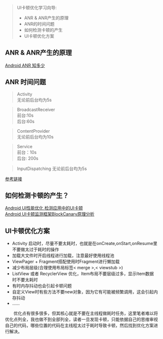 > UI卡顿优化学习向导:  
> 
> - ANR & ANR产生的原理
> - ANR的时间问题
> - 如何检测卡顿的产生
> - UI卡顿优化方案

## ANR & ANR产生的原理

[Android ANR 知多少](https://www.cnblogs.com/wangjie1990/p/11327055.html)

## ANR 时间问题

> Activity  
> 无论前后台均为5s

> BroadcastReceiver  
> 前台:10s  
> 后台:60s

> ContentProvider  
> 无论前后台均为10s  

> Service  
> 前台：10s  
> 后台: 200s

> InputDispatching
> 无论前后台均为5s

[参考链接](https://blog.csdn.net/houxian1103/article/details/90232704)

## 如何检测卡顿的产生？  

[Android UI性能优化 检测应用中的UI卡顿](https://blog.csdn.net/lmj623565791/article/details/58626355)  
[Android UI卡顿监测框架BlockCanary原理分析](https://www.jianshu.com/p/e58992439793)  

## UI卡顿优化方案

- Activity 启动时，尽量不要太耗时，也就是在onCreate,onStart,onResume里不要做太过于耗时的操作
- 加载大文件时开启线程进行加载，注意最好使用线程池
- ViewPager + Fragment搭配使用时Fragment进行懒加载
- 减少布局层级(合理使用布局标签< merge >,< viewstub >)
- ListView 或者 RecyclerView 优化，Item布局不要层级过多，显示Item数据时不要太耗时
- 有时内存抖动也会引起卡顿问题
- 自定义View时有些方法不要new对象，因为它有可能被频繁调用，这会引起内存抖动
- ......

&emsp;&emsp;优化点有很多很多，但其核心就是不要在主线程做耗时任务，这里笔者难以将优化点列全，我也做不到全部列全，读者一旦发现卡顿，只能依据自己的思维审视自己的代码，哪些位置的代码在主线程太过于耗时导致卡顿，然后找到优化方案进行解决。